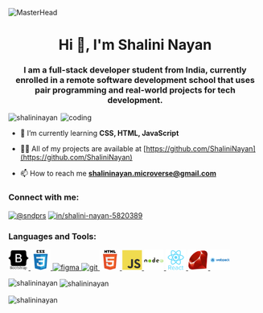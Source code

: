 ![MasterHead](https://raw.githubusercontent.com/PySimpleGUI/PySimpleGUI/master/images/for_readme/Desktop%20Bouncing%20Balls.gif)

<h1 align="center">Hi 👋, I'm Shalini Nayan</h1>
<h3 align="center">I am a full-stack developer student from India, currently enrolled in a remote software development school that uses pair programming and real-world projects for tech development.</h3>

<img align="right" alt="coding" width="400" src="https://cdn.dribbble.com/users/1059583/screenshots/4171367/coding-freak.gif">

<p align="left"> <img src="https://komarev.com/ghpvc/?username=shalininayan&label=Profile%20views&color=0e75b6&style=flat" alt="shalininayan" /> </p>

- 🌱 I’m currently learning **CSS, HTML, JavaScript**

- 👨‍💻 All of my projects are available at [https://github.com/ShaliniNayan](https://github.com/ShaliniNayan)

- 📫 How to reach me **shalininayan.microverse@gmail.com**

<h3 align="left">Connect with me:</h3>
<p align="left">
<a href="https://twitter.com/@sndprs" target="blank"><img align="center" src="https://raw.githubusercontent.com/rahuldkjain/github-profile-readme-generator/master/src/images/icons/Social/twitter.svg" alt="@sndprs" height="30" width="40" /></a>
<a href="https://linkedin.com/in/in/shalini-nayan-5820389" target="blank"><img align="center" src="https://raw.githubusercontent.com/rahuldkjain/github-profile-readme-generator/master/src/images/icons/Social/linked-in-alt.svg" alt="in/shalini-nayan-5820389" height="30" width="40" /></a>
</p>

<h3 align="left">Languages and Tools:</h3>
<p align="left"> <a href="https://getbootstrap.com" target="_blank" rel="noreferrer"> <img src="https://raw.githubusercontent.com/devicons/devicon/master/icons/bootstrap/bootstrap-plain-wordmark.svg" alt="bootstrap" width="40" height="40"/> </a> <a href="https://www.w3schools.com/css/" target="_blank" rel="noreferrer"> <img src="https://raw.githubusercontent.com/devicons/devicon/master/icons/css3/css3-original-wordmark.svg" alt="css3" width="40" height="40"/> </a> <a href="https://www.figma.com/" target="_blank" rel="noreferrer"> <img src="https://www.vectorlogo.zone/logos/figma/figma-icon.svg" alt="figma" width="40" height="40"/> </a> <a href="https://git-scm.com/" target="_blank" rel="noreferrer"> <img src="https://www.vectorlogo.zone/logos/git-scm/git-scm-icon.svg" alt="git" width="40" height="40"/> </a> <a href="https://www.w3.org/html/" target="_blank" rel="noreferrer"> <img src="https://raw.githubusercontent.com/devicons/devicon/master/icons/html5/html5-original-wordmark.svg" alt="html5" width="40" height="40"/> </a> <a href="https://developer.mozilla.org/en-US/docs/Web/JavaScript" target="_blank" rel="noreferrer"> <img src="https://raw.githubusercontent.com/devicons/devicon/master/icons/javascript/javascript-original.svg" alt="javascript" width="40" height="40"/> </a> <a href="https://nodejs.org" target="_blank" rel="noreferrer"> <img src="https://raw.githubusercontent.com/devicons/devicon/master/icons/nodejs/nodejs-original-wordmark.svg" alt="nodejs" width="40" height="40"/> </a> <a href="https://reactjs.org/" target="_blank" rel="noreferrer"> <img src="https://raw.githubusercontent.com/devicons/devicon/master/icons/react/react-original-wordmark.svg" alt="react" width="40" height="40"/> </a> <a href="https://www.ruby-lang.org/en/" target="_blank" rel="noreferrer"> <img src="https://raw.githubusercontent.com/devicons/devicon/master/icons/ruby/ruby-original.svg" alt="ruby" width="40" height="40"/> </a> <a href="https://webpack.js.org" target="_blank" rel="noreferrer"> <img src="https://raw.githubusercontent.com/devicons/devicon/d00d0969292a6569d45b06d3f350f463a0107b0d/icons/webpack/webpack-original-wordmark.svg" alt="webpack" width="40" height="40"/> </a> </p>

<p><img align="left" src="https://github-readme-stats.vercel.app/api/top-langs?username=shalininayan&show_icons=true&locale=en&layout=compact" alt="shalininayan" /></p>

<p>&nbsp;<img align="center" src="https://github-readme-stats.vercel.app/api?username=shalininayan&show_icons=true&locale=en" alt="shalininayan" /></p>

<p><img align="center" src="https://github-readme-streak-stats.herokuapp.com/?user=shalininayan&" alt="shalininayan" /></p>
